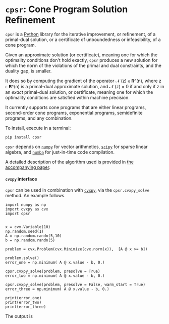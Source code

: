 # `cpsr`: Cone Program Solution Refinement

`cpsr` is a [Python]([https://www.python.org) library 
for the iterative improvement, or refinement,
of a primal-dual solution,
or a certificate of unboundedness or infeasibility,
of a cone program. 

Given an approximate solution (or certificate), 
meaning one for which the optimality 
conditions don't hold exactly, 
`cpsr` produces a new solution for which 
the norm of the violations of the primal and dual constraints, 
and the duality gap, is smaller. 

It does so by computing the gradient 
of the operator 𝒩 (z) ∈ 𝗥^(n), 
where z ∈ 𝗥^(n) is a primal-dual approximate solution,
and 𝒩 (z) = 0 if and only if z in an *exact* primal-dual solution,
or certificate, meaning one for which the optimality conditions
are satisfied within machine precision.

It currently supports cone programs that are
either linear programs,
second-order cone programs, 
exponential programs, 
semidefinite programs,
and any combination. 

To install, execute in a terminal:

```
pip install cpsr
```

`cpsr` depends on [`numpy`](http://www.numpy.org) for vector arithmetics, 
[`scipy`](https://www.scipy.org) for sparse linear algebra,
and [`numba`](https://numba.pydata.org) for just-in-time code compilation.

A detailed description of the algorithm used is provided
in [the accompanying paper](http://stanford.edu/~boyd/papers/cone_prog_refine.html).

#### `cvxpy` interface

`cpsr` can be used in combination with [`cvxpy`](https://www.cvxpy.org),
via the `cpsr.cvxpy_solve` method. An example follows.

```
import numpy as np
import cvxpy as cvx
import cpsr


x = cvx.Variable(10)
np.random.seed(1)
A = np.random.randn(5,10)
b = np.random.randn(5)

problem = cvx.Problem(cvx.Minimize(cvx.norm(x)),  [A @ x >= b])

problem.solve()
error_one = np.minimum( A @ x.value - b, 0.)

cpsr.cvxpy_solve(problem, presolve = True)
error_two = np.minimum( A @ x.value - b, 0.)

cpsr.cvxpy_solve(problem, presolve = False, warm_start = True)
error_three = np.minimum( A @ x.value - b, 0.)

print(error_one)
print(error_two)
print(error_three)
```
The output is 
```
```
